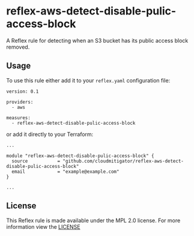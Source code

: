# reflex-aws-detect-disable-pulic-access-block
A Reflex rule for detecting when an S3 bucket has its public access block removed.

## Usage
To use this rule either add it to your `reflex.yaml` configuration file:  
```
version: 0.1

providers:
  - aws

measures:
  - reflex-aws-detect-disable-pulic-access-block
```

or add it directly to your Terraform:  
```
...

module "reflex-aws-detect-disable-pulic-access-block" {
  source           = "github.com/cloudmitigator/reflex-aws-detect-disable-pulic-access-block"
  email            = "example@example.com"
}

...
```

## License
This Reflex rule is made available under the MPL 2.0 license. For more information view the [LICENSE](https://github.com/cloudmitigator/reflex-aws-detect-disable-pulic-access-block/blob/master/LICENSE) 
